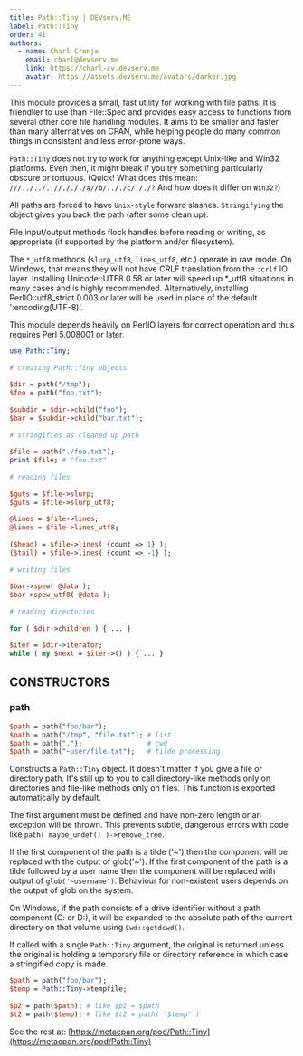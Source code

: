 ```yaml
---
title: Path::Tiny | DEVserv.ME
label: Path::Tiny
order: 41
authors:
  - name: Charl Cronje
    email: charl@devserv.me
    link: https://charl-cv.devserv.me
    avatar: https://assets.devserv.me/avatars/darker.jpg
---
```


This module provides a small, fast utility for working with file paths. It is friendlier to use than File::Spec and provides easy access to functions from several other core file handling modules. It aims to be smaller and faster than many alternatives on CPAN, while helping people do many common things in consistent and less error-prone ways.

`Path::Tiny` does not try to work for anything except Unix-like and Win32 platforms. Even then, it might break if you try something particularly obscure or tortuous. (Quick! What does this mean: `///../../..//./././a//b/.././c/././?` And how does it differ on `Win32?`)

All paths are forced to have `Unix-style` forward slashes. `Stringifying` the object gives you back the path (after some clean up).

File input/output methods flock handles before reading or writing, as appropriate (if supported by the platform and/or filesystem).

The `*_utf8` methods (`slurp_utf8`, `lines_utf8`, etc.) operate in raw mode. On Windows, that means they will not have CRLF translation from the `:crlf` IO layer. Installing Unicode::UTF8 0.58 or later will speed up *_utf8 situations in many cases and is highly recommended. Alternatively, installing PerlIO::utf8_strict 0.003 or later will be used in place of the default ':encoding(UTF-8)'.

This module depends heavily on PerlIO layers for correct operation and thus requires Perl 5.008001 or later.

```perl
use Path::Tiny;
 
# creating Path::Tiny objects
 
$dir = path("/tmp");
$foo = path("foo.txt");
 
$subdir = $dir->child("foo");
$bar = $subdir->child("bar.txt");
 
# stringifies as cleaned up path
 
$file = path("./foo.txt");
print $file; # "foo.txt"
 
# reading files
 
$guts = $file->slurp;
$guts = $file->slurp_utf8;
 
@lines = $file->lines;
@lines = $file->lines_utf8;
 
($head) = $file->lines( {count => 1} );
($tail) = $file->lines( {count => -1} );
 
# writing files
 
$bar->spew( @data );
$bar->spew_utf8( @data );
 
# reading directories
 
for ( $dir->children ) { ... }
 
$iter = $dir->iterator;
while ( my $next = $iter->() ) { ... }
```

## CONSTRUCTORS

### path

```perl
$path = path("foo/bar");
$path = path("/tmp", "file.txt"); # list
$path = path(".");                # cwd
$path = path("~user/file.txt");   # tilde processing
```

Constructs a `Path::Tiny` object. It doesn't matter if you give a file or directory path. It's still up to you to call directory-like methods only on directories and file-like methods only on files. This function is exported automatically by default.

The first argument must be defined and have non-zero length or an exception will be thrown. This prevents subtle, dangerous errors with code like `path( maybe_undef() )->remove_tree`.

If the first component of the path is a tilde ('~') then the component will be replaced with the output of glob('~'). If the first component of the path is a tilde followed by a user name then the component will be replaced with output of `glob('~username')`. Behaviour for non-existent users depends on the output of glob on the system.

On Windows, if the path consists of a drive identifier without a path component (C: or D:), it will be expanded to the absolute path of the current directory on that volume using `Cwd::getdcwd()`.

If called with a single `Path::Tiny` argument, the original is returned unless the original is holding a temporary file or directory reference in which case a stringified copy is made.

```perl
$path = path("foo/bar");
$temp = Path::Tiny->tempfile;
 
$p2 = path($path); # like $p2 = $path
$t2 = path($temp); # like $t2 = path( "$temp" )
```

See the rest at: [https://metacpan.org/pod/Path::Tiny](https://metacpan.org/pod/Path::Tiny)
